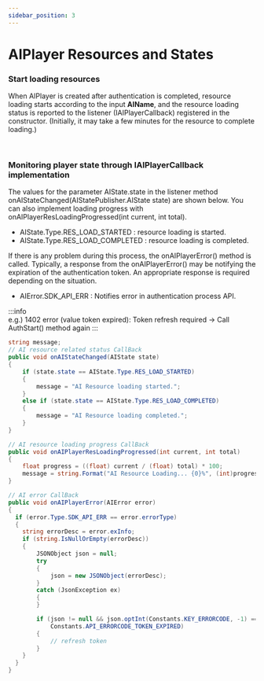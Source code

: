 ```yaml
---
sidebar_position: 3
---
```


# AIPlayer Resources and States

### Start loading resources 

When AIPlayer is created after authentication is completed, resource loading starts according to the input **AIName**, and the resource loading status is reported to the listener (IAIPlayerCallback) registered in the constructor. (Initially, it may take a few minutes for the resource to complete loading.)

<br/>

### Monitoring player state through IAIPlayerCallback implementation

The values for the parameter AIState.state in the listener method onAIStateChanged(AIStatePublisher.AIState state) are shown below. You can also implement loading progress with onAIPlayerResLoadingProgressed(int current, int total).

- AIState.Type.RES_LOAD_STARTED : resource loading is started.
- AIState.Type.RES_LOAD_COMPLETED : resource loading is completed.

If there is any problem during this process, the onAIPlayerError() method is called. Typically, a response from the onAIPlayerError() may be notifying the expiration of the authentication token. An appropriate response is required depending on the situation.

- AIError.SDK_API_ERR : Notifies error in authentication process API.

:::info  
e.g.) 1402 error (value token expired): Token refresh required -> Call AuthStart() method again
:::

```csharp
string message;
// AI resource related status CallBack
public void onAIStateChanged(AIState state)
{
    if (state.state == AIState.Type.RES_LOAD_STARTED)
    {
        message = "AI Resource loading started.";
    }
    else if (state.state == AIState.Type.RES_LOAD_COMPLETED)
    {
        message = "AI Resource loading completed.";
    }
}

// AI resource loading progress CallBack
public void onAIPlayerResLoadingProgressed(int current, int total)
{
    float progress = ((float) current / (float) total) * 100;
    message = string.Format("AI Resource Loading... {0}%", (int)progress);
}

// AI error CallBack
public void onAIPlayerError(AIError error)
{
  if (error.Type.SDK_API_ERR == error.errorType) 
  {
    string errorDesc = error.exInfo;
    if (string.IsNullOrEmpty(errorDesc))
    {
        JSONObject json = null;
        try
        {
            json = new JSONObject(errorDesc);
        }
        catch (JsonException ex)
        {
        }

        if (json != null && json.optInt(Constants.KEY_ERRORCODE, -1) ==
            Constants.API_ERRORCODE_TOKEN_EXPIRED)
        {
            // refresh token
        }
    }
  }
}
```

